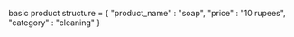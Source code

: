 basic product structure =  {
    "product_name" : "soap",
    "price" : "10 rupees",
    "category" : "cleaning"
}
